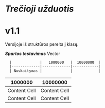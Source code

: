 # ***Trečioji užduotis*** 
# v1.1
 Versijoje iš struktūros pereita į klasę.
 
 ***Spartos testavimas***
 Vector
 
      |             |   1000000   |  10000000  |
      |-------------|-------------|------------|
      | Nuskaitymas |             |            |


|    1000000    |    10000000   |
| ------------- | ------------- |
| Content Cell  | Content Cell  |
| Content Cell  | Content Cell  |
